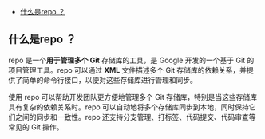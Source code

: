 

- [什么是repo ？](#什么是repo-)

## 什么是repo ？

repo 是一个**用于管理多个 Git** 存储库的工具，是 Google 开发的一个基于 Git 的项目管理工具。repo 可以通过 **XML** 文件描述多个 Git 存储库的依赖关系，并提供了简单的命令行接口，以便对这些存储库进行管理和同步。

使用 repo 可以帮助开发团队更方便地管理多个 Git 存储库，特别是当这些存储库具有复杂的依赖关系时。repo 可以自动地将多个存储库同步到本地，同时保持它们之间的同步和一致性。repo 还支持分支管理、打标签、代码提交、代码审查等常见的 Git 操作。

